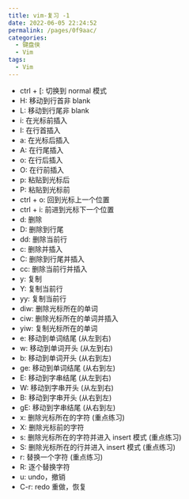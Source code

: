 ```yaml
---
title: vim-复习 -1
date: 2022-06-05 22:24:52
permalink: /pages/0f9aac/
categories:
  - 键盘侠
  - Vim
tags:
  - Vim
---
```


- ctrl + [: 切换到 normal 模式
- H: 移动到行首非 blank
- L: 移动到行尾非 blank
- i: 在光标前插入
- I: 在行首插入
- a: 在光标后插入
- A: 在行尾插入
- o: 在行后插入
- O: 在行前插入
- p: 粘贴到光标后
- P: 粘贴到光标前
- ctrl + o: 回到光标上一个位置
- ctrl + i: 前进到光标下一个位置
- d: 删除
- D: 删除到行尾
- dd: 删除当前行
- c: 删除并插入
- C: 删除到行尾并插入
- cc: 删除当前行并插入
- y: 复制
- Y: 复制当前行
- yy: 复制当前行
- diw: 删除光标所在的单词
- ciw: 删除光标所在的单词并插入
- yiw: 复制光标所在的单词
- e: 移动到单词结尾 (从左到右)
- w: 移动到单词开头 (从左到右)
- b: 移动到单词开头 (从右到左)
- ge: 移动到单词结尾 (从右到左)
- E: 移动到字串结尾 (从左到右)
- W: 移动到字串开头 (从左到右)
- B: 移动到字串开头 (从右到左)
- gE: 移动到字串结尾 (从右到左)
- x: 删除光标所在的字符 (重点练习)
- X: 删除光标前的字符
- s: 删除光标所在的字符并进入 insert 模式 (重点练习)
- S: 删除光标所在的行并进入 insert 模式 (重点练习)
- r: 替换一个字符 (重点练习)
- R: 逐个替换字符
- u: undo，撤销
- C-r: redo 重做，恢复
